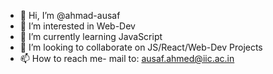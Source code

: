 - 👋 Hi, I’m @ahmad-ausaf
- 👀 I’m interested in Web-Dev
- 🌱 I’m currently learning JavaScript
- 💞️ I’m looking to collaborate on JS/React/Web-Dev Projects
- 📫 How to reach me- mail to: ausaf.ahmed@iic.ac.in

<!---
ahmad-ausaf0/ahmad-ausaf0 is a ✨ special ✨ repository because its `README.md` (this file) appears on your GitHub profile.
You can click the Preview link to take a look at your changes.
--->
